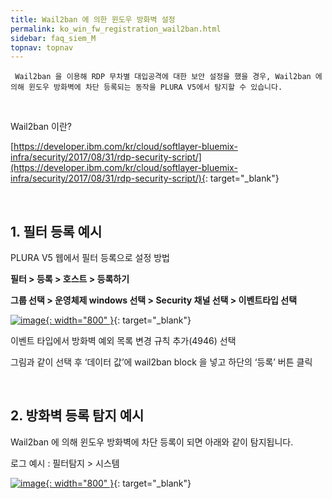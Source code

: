 ```yaml
---
title: Wail2ban 에 의한 윈도우 방화벽 설정 
permalink: ko_win_fw_registration_wail2ban.html
sidebar: faq_siem_M
topnav: topnav
---
```


     Wail2ban 을 이용해 RDP 무차별 대입공격에 대한 보안 설정을 했을 경우, Wail2ban 에 의해 윈도우 방화벽에 차단 등록되는 동작을 PLURA V5에서 탐지할 수 있습니다.

<br />

Wail2ban 이란?

[https://developer.ibm.com/kr/cloud/softlayer-bluemix-infra/security/2017/08/31/rdp-security-script/](https://developer.ibm.com/kr/cloud/softlayer-bluemix-infra/security/2017/08/31/rdp-security-script/){: target="_blank"}

<br />

## 1. 필터 등록 예시

PLURA V5 웹에서 필터 등록으로 설정 방법

**필터 > 등록 > 호스트 > 등록하기**

**그룹 선택 > 운영체제 windows 선택 > Security 채널 선택 > 이벤트타입 선택**

[![image](/docs/images/Additianal/wail/03.png){: width="800" }](/docs/images/Additianal/wail/03.png){: target="_blank"}

이벤트 타입에서 방화벽 예외 목록 변경 규칙 추가(4946) 선택

그림과 같이 선택 후 ‘데이터 값’에 wail2ban block 을 넣고 하단의 ‘등록’ 버튼 클릭

<br />

## 2. 방화벽 등록 탐지 예시

Wail2ban 에 의해 윈도우 방화벽에 차단 등록이 되면 아래와 같이 탐지됩니다.

로그 예시 : 필터탐지 > 시스템

[![image](/docs/images/Additianal/wail/2.png){: width="800" }](/docs/images/Additianal/wail/2.png){: target="_blank"}



 
